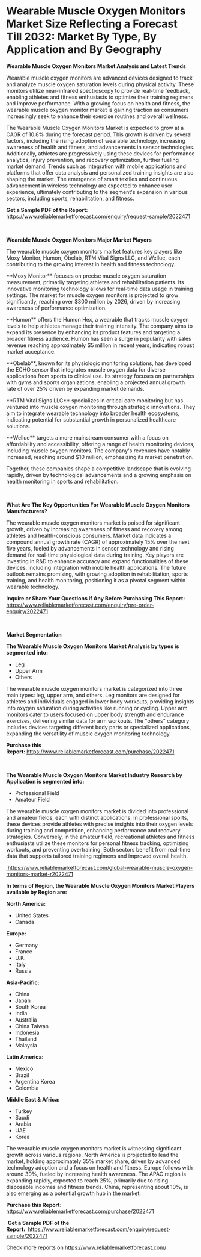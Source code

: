<p><h1>Wearable Muscle Oxygen Monitors Market Size Reflecting a Forecast Till 2032: Market By Type, By Application and By Geography</h1></p><p><strong>Wearable Muscle Oxygen Monitors Market Analysis and Latest Trends</strong></p>
<p><p>Wearable muscle oxygen monitors are advanced devices designed to track and analyze muscle oxygen saturation levels during physical activity. These monitors utilize near-infrared spectroscopy to provide real-time feedback, enabling athletes and fitness enthusiasts to optimize their training regimens and improve performance. With a growing focus on health and fitness, the wearable muscle oxygen monitor market is gaining traction as consumers increasingly seek to enhance their exercise routines and overall wellness.</p><p>The Wearable Muscle Oxygen Monitors Market is expected to grow at a CAGR of 10.8% during the forecast period. This growth is driven by several factors, including the rising adoption of wearable technology, increasing awareness of health and fitness, and advancements in sensor technologies. Additionally, athletes are progressively using these devices for performance analytics, injury prevention, and recovery optimization, further fueling market demand. Trends such as integration with mobile applications and platforms that offer data analysis and personalized training insights are also shaping the market. The emergence of smart textiles and continuous advancement in wireless technology are expected to enhance user experience, ultimately contributing to the segment's expansion in various sectors, including sports, rehabilitation, and fitness.</p></p>
<p><strong>Get a Sample PDF of the Report:&nbsp;</strong> <a href="https://www.reliablemarketforecast.com/enquiry/request-sample/2022471?utm_campaign=3454&utm_medium=2&utm_source=Github&utm_content=ia&utm_term=29032025&utm_id=wearable-muscle-oxygen-monitors">https://www.reliablemarketforecast.com/enquiry/request-sample/2022471</a></p>
<p>&nbsp;</p>
<p><strong>Wearable Muscle Oxygen Monitors Major Market Players</strong></p>
<p><p>The wearable muscle oxygen monitors market features key players like Moxy Monitor, Humon, Obelab, RTM Vital Signs LLC, and Wellue, each contributing to the growing interest in health and fitness technology.</p><p>**Moxy Monitor** focuses on precise muscle oxygen saturation measurement, primarily targeting athletes and rehabilitation patients. Its innovative monitoring technology allows for real-time data usage in training settings. The market for muscle oxygen monitors is projected to grow significantly, reaching over $300 million by 2026, driven by increasing awareness of performance optimization.</p><p>**Humon** offers the Humon Hex, a wearable that tracks muscle oxygen levels to help athletes manage their training intensity. The company aims to expand its presence by enhancing its product features and targeting a broader fitness audience. Humon has seen a surge in popularity with sales revenue reaching approximately $5 million in recent years, indicating robust market acceptance.</p><p>**Obelab**, known for its physiologic monitoring solutions, has developed the ECHO sensor that integrates muscle oxygen data for diverse applications from sports to clinical use. Its strategy focuses on partnerships with gyms and sports organizations, enabling a projected annual growth rate of over 25% driven by expanding market demands.</p><p>**RTM Vital Signs LLC** specializes in critical care monitoring but has ventured into muscle oxygen monitoring through strategic innovations. They aim to integrate wearable technology into broader health ecosystems, indicating potential for substantial growth in personalized healthcare solutions.</p><p>**Wellue** targets a more mainstream consumer with a focus on affordability and accessibility, offering a range of health monitoring devices, including muscle oxygen monitors. The company's revenues have notably increased, reaching around $10 million, emphasizing its market penetration.</p><p>Together, these companies shape a competitive landscape that is evolving rapidly, driven by technological advancements and a growing emphasis on health monitoring in sports and rehabilitation.</p></p>
<p>&nbsp;</p>
<p><strong>What Are The Key Opportunities For Wearable Muscle Oxygen Monitors Manufacturers?</strong></p>
<p><p>The wearable muscle oxygen monitors market is poised for significant growth, driven by increasing awareness of fitness and recovery among athletes and health-conscious consumers. Market data indicates a compound annual growth rate (CAGR) of approximately 15% over the next five years, fueled by advancements in sensor technology and rising demand for real-time physiological data during training. Key players are investing in R&D to enhance accuracy and expand functionalities of these devices, including integration with mobile health applications. The future outlook remains promising, with growing adoption in rehabilitation, sports training, and health monitoring, positioning it as a pivotal segment within wearable technology.</p></p>
<p><strong>Inquire or Share Your Questions If Any Before Purchasing This Report:</strong> <a href="https://www.reliablemarketforecast.com/enquiry/pre-order-enquiry/2022471?utm_campaign=3454&utm_medium=2&utm_source=Github&utm_content=ia&utm_term=29032025&utm_id=wearable-muscle-oxygen-monitors">https://www.reliablemarketforecast.com/enquiry/pre-order-enquiry/2022471</a></p>
<p>&nbsp;</p>
<p><strong>Market Segmentation</strong></p>
<p><strong>The Wearable Muscle Oxygen Monitors Market Analysis by types is segmented into:</strong></p>
<p><ul><li>Leg</li><li>Upper Arm</li><li>Others</li></ul></p>
<p><p>The wearable muscle oxygen monitors market is categorized into three main types: leg, upper arm, and others. Leg monitors are designed for athletes and individuals engaged in lower body workouts, providing insights into oxygen saturation during activities like running or cycling. Upper arm monitors cater to users focused on upper body strength and endurance exercises, delivering similar data for arm workouts. The "others" category includes devices targeting different body parts or specialized applications, expanding the versatility of muscle oxygen monitoring technology.</p></p>
<p><strong>Purchase this Report:&nbsp;</strong><a href="https://www.reliablemarketforecast.com/purchase/2022471?utm_campaign=3454&utm_medium=2&utm_source=Github&utm_content=ia&utm_term=29032025&utm_id=wearable-muscle-oxygen-monitors">https://www.reliablemarketforecast.com/purchase/2022471</a></p>
<p>&nbsp;</p>
<p><strong>The Wearable Muscle Oxygen Monitors Market Industry Research by Application is segmented into:</strong></p>
<p><ul><li>Professional Field</li><li>Amateur Field</li></ul></p>
<p><p>The wearable muscle oxygen monitors market is divided into professional and amateur fields, each with distinct applications. In professional sports, these devices provide athletes with precise insights into their oxygen levels during training and competition, enhancing performance and recovery strategies. Conversely, in the amateur field, recreational athletes and fitness enthusiasts utilize these monitors for personal fitness tracking, optimizing workouts, and preventing overtraining. Both sectors benefit from real-time data that supports tailored training regimens and improved overall health.</p></p>
<p><a href="https://www.reliablemarketforecast.com/global-wearable-muscle-oxygen-monitors-market-r2022471?utm_campaign=3454&utm_medium=2&utm_source=Github&utm_content=ia&utm_term=29032025&utm_id=wearable-muscle-oxygen-monitors">&nbsp;https://www.reliablemarketforecast.com/global-wearable-muscle-oxygen-monitors-market-r2022471</a></p>
<p><strong>In terms of Region, the Wearable Muscle Oxygen Monitors Market Players available by Region are:</strong></p>
<p>
    <p> <strong> North America: </strong>
        <ul>
            <li>United States</li>
            <li>Canada</li>
        </ul>
        </p> 
    <p> <strong> Europe: </strong>
        <ul>
            <li>Germany</li>
            <li>France</li>
            <li>U.K.</li>
            <li>Italy</li>
            <li>Russia</li>
        </ul>
        </p> 
    <p> <strong> Asia-Pacific: </strong>
        <ul>
            <li>China</li>
            <li>Japan</li>
            <li>South Korea</li>
            <li>India</li>
            <li>Australia</li>
            <li>China Taiwan</li>
            <li>Indonesia</li>
            <li>Thailand</li>
            <li>Malaysia</li>
        </ul>
        </p> 
    <p> <strong> Latin America: </strong>
        <ul>
            <li>Mexico</li>
            <li>Brazil</li>
            <li>Argentina Korea</li>
            <li>Colombia</li>
        </ul>
        </p> 
    <p> <strong> Middle East & Africa: </strong>
        <ul>
            <li>Turkey</li>
            <li>Saudi</li>
            <li>Arabia</li>
            <li>UAE</li>
            <li>Korea</li>
        </ul>
    </p>
    </p>
<p><p>The wearable muscle oxygen monitors market is witnessing significant growth across various regions. North America is projected to lead the market, holding approximately 35% market share, driven by advanced technology adoption and a focus on health and fitness. Europe follows with around 30%, fueled by increasing health awareness. The APAC region is expanding rapidly, expected to reach 25%, primarily due to rising disposable incomes and fitness trends. China, representing about 10%, is also emerging as a potential growth hub in the market.</p></p>
<p><strong>Purchase this Report: </strong><a href="https://www.reliablemarketforecast.com/purchase/2022471?utm_campaign=3454&utm_medium=2&utm_source=Github&utm_content=ia&utm_term=29032025&utm_id=wearable-muscle-oxygen-monitors">https://www.reliablemarketforecast.com/purchase/2022471</a></p>
<p>&nbsp;<strong>Get a Sample PDF of the Report:&nbsp;&nbsp;</strong><a href="https://www.reliablemarketforecast.com/enquiry/request-sample/2022471?utm_campaign=3454&utm_medium=2&utm_source=Github&utm_content=ia&utm_term=29032025&utm_id=wearable-muscle-oxygen-monitors">https://www.reliablemarketforecast.com/enquiry/request-sample/2022471</a></p>
<p><strong></strong></p>
<p>Check more reports on <a href="https://www.reliablemarketforecast.com/?utm_campaign=3454&utm_medium=2&utm_source=Github&utm_content=ia&utm_term=29032025&utm_id=wearable-muscle-oxygen-monitors">https://www.reliablemarketforecast.com/</a></p>